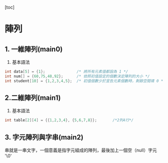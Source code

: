 [toc]

# 陣列

## 1. 一維陣列(main0)

1. 基本語法
``` c
int data[5] = {1};              /* 將所有元素值都設為 1 */
int num[] = {60,75,48,92};      /* 依照初值設定的個數決定陣列的大小 */
int student[10] = {1,2,3,4,5};  /* 初值個數少於宣告元素個數時，剩餘空間填 0 */
```

## 2.二維陣列(main1)

1. 基本語法
``` c
int table[2][4] = {{1,2,3,4}, {5,6,7,8}};       /*2列4行*/
```

## 3. 字元陣列與字串(main2)
串就是一串文字，一個意義是指字元組成的陣列，最後加上一個空（null）字元 '\0'